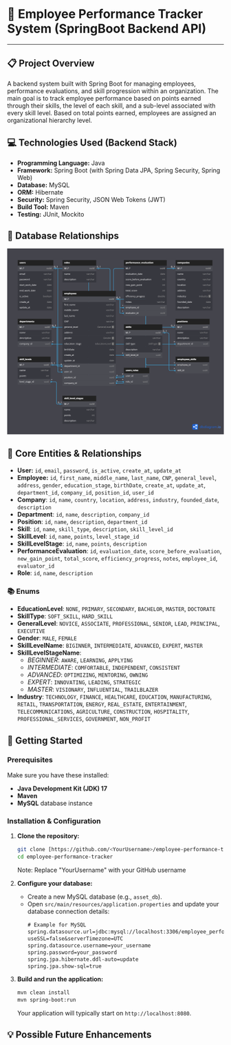 # 📌 Employee Performance Tracker System (**SpringBoot** Backend API) 

--- 

## 📋 Project Overview 
A backend system built with Spring Boot for managing employees, performance evaluations, and skill progression within an organization.
The main goal is to track employee performance based on points earned through their skills, the level of each skill, and a sub-level associated with every skill level.
Based on total points earned, employees are assigned an organizational hierarchy level.

## 💻 Technologies Used (Backend Stack)
* **Programming Language:** Java
* **Framework:** Spring Boot (with Spring Data JPA, Spring Security, Spring Web)
* **Database:** MySQL
* **ORM:** Hibernate
* **Security:** Spring Security, JSON Web Tokens (JWT)
* **Build Tool:** Maven
* **Testing:** JUnit, Mockito

## 🧩 Database Relationships 
[![Database Relationships](images/database-relationships.png)](images/database-relationships.png)

## 🧠 Core Entities & Relationships
* **User:** `id`, `email`, `password`, `is_active`, `create_at`, `update_at`
* **Employee:** `id`, `first_name`, `middle_name`, `last_name`, `CNP`, `general_level`, `address`, `gender`, `education_stage`, `birthDate`, `create_at`, `update_at`, `department_id`, `company_id`, `position_id`, `user_id`
* **Company**: `id`, `name`, `country`, `location`, `address`, `industry`, `founded_date`, `description`
* **Department**: `id`, `name`, `description`, `company_id`
* **Position**: `id`, `name`, `description`, `department_id` 
* **Skill**: `id`, `name`, `skill_type`, `description`, `skill_level_id`
* **SkillLevel**: `id`, `name`, `points`, `level_stage_id` 
* **SkillLevelStage**: `id`, `name`, `points`, `description` 
* **PerformanceEvaluation**: `id`, `evaluation_date`, `score_before_evaluation`, `new_gain_point`, `total_score`, `efficiency_progress`, `notes`, `employee_id`, `evaluator_id` 
* **Role**: `id`, `name`, `description` 

### 📚 Enums
* **EducationLevel**: `NONE`, `PRIMARY`, `SECONDARY`, `BACHELOR`, `MASTER`, `DOCTORATE`
* **SkillType**: `SOFT_SKILL`, `HARD_SKILL`
* **GeneralLevel**: `NOVICE`, `ASSOCIATE`, `PROFESSIONAL`, `SENIOR`, `LEAD`, `PRINCIPAL`, `EXECUTIVE`
* **Gender**: `MALE`, `FEMALE`
* **SkillLevelName**: `BIGINNER`, `INTERMEDIATE`, `ADVANCED`, `EXPERT`, `MASTER`
* **SkillLevelStageName**:
  * *BEGINNER*: `AWARE`, `LEARNING`, `APPLYING`
  * *INTERMEDIATE*: `COMFORTABLE`, `INDEPENDENT`, `CONSISTENT`
  * *ADVANCED*: `OPTIMIZING`, `MENTORING`, `OWNING`
  * *EXPERT*: `INNOVATING`, `LEADING`, `STRATEGIC`
  * *MASTER*: `VISIONARY`, `INFLUENTIAL`, `TRAILBLAZER`
* **Industry**: `TECHNOLOGY`, `FINANCE`, `HEALTHCARE`, `EDUCATION`, `MANUFACTURING`, `RETAIL`, `TRANSPORTATION`, `ENERGY`, `REAL_ESTATE`, `ENTERTAINMENT`, `TELECOMMUNICATIONS`, `AGRICULTURE`, `CONSTRUCTION`, `HOSPITALITY`, `PROFESSIONAL_SERVICES`, `GOVERNMENT`, `NON_PROFIT`

## 🚦 Getting Started
### Prerequisites
Make sure you have these installed:
* **Java Development Kit (JDK) 17**
* **Maven**
* **MySQL** database instance

### Installation & Configuration
1.  **Clone the repository:**
    ```bash
    git clone [https://github.com/<YourUsername>/employee-performance-tracker.git](https://github.com/<YourUsername>/employee-performance-tracker.git)
    cd employee-performance-tracker
    ```
    Note: Replace "YourUsername" with your GitHub username
    
3.  **Configure your database:**
    * Create a new MySQL database (e.g., `asset_db`).
    * Open `src/main/resources/application.properties` and update your database connection details:
        ```properties
        # Example for MySQL
        spring.datasource.url=jdbc:mysql://localhost:3306/employee_performance_tracker?useSSL=false&serverTimezone=UTC
        spring.datasource.username=your_username
        spring.password=your_password
        spring.jpa.hibernate.ddl-auto=update 
        spring.jpa.show-sql=true
        ```
4.  **Build and run the application:**

    ```bash
    mvn clean install
    mvn spring-boot:run
    ```
    Your application will typically start on `http://localhost:8080`.

## 💡 Possible Future Enhancements
